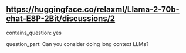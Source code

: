 ## https://huggingface.co/relaxml/Llama-2-70b-chat-E8P-2Bit/discussions/2

contains_question: yes

question_part: Can you consider doing long context LLMs?
